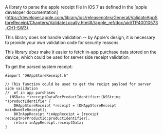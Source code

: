 A library to parse the apple receipt file in iOS 7 as defined in the [apple developer documentation]
(https://developer.apple.com/library/ios/releasenotes/General/ValidateAppStoreReceipt/Chapters/ValidateLocally.html#//apple_ref/doc/uid/TP40010573-CH1-SW3).  

This library does *not* handle validation -- by Apple's design, it
is necessary to provide your own validation code for security reasons.  

This library *does* make it easier to fetch in-app purchase data stored
on the device, which could be used for server side receipt validation.  

To get the parsed system receipt:

```
#import "DHAppStoreReceipt.h"

// This function could be used to get the recipt payload for server side validation
//  of in app purchases
- (NSData *)receiptDataForProductIdentifier:(NSString *)productIdentifier {
    DHAppStoreReceipt *receipt = [DHAppStoreReceipt mainBundleReceipt];
    DHInAppReceipt *inAppReceipt = [receipt receiptForProductId:productIdentifier];
    return inAppReceipt.receiptData;
}
```

